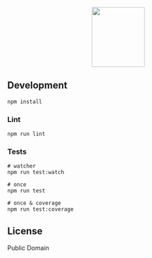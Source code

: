 <p align="center">
  <img src="https://user-images.githubusercontent.com/528550/47579833-709f5700-d94d-11e8-9302-cd303c6d3ddf.gif" width="120" height="136">
</p>

## Development

```
npm install
```

### Lint

```
npm run lint
```

### Tests

```shell
# watcher
npm run test:watch

# once
npm run test

# once & coverage
npm run test:coverage
```

## License

Public Domain
